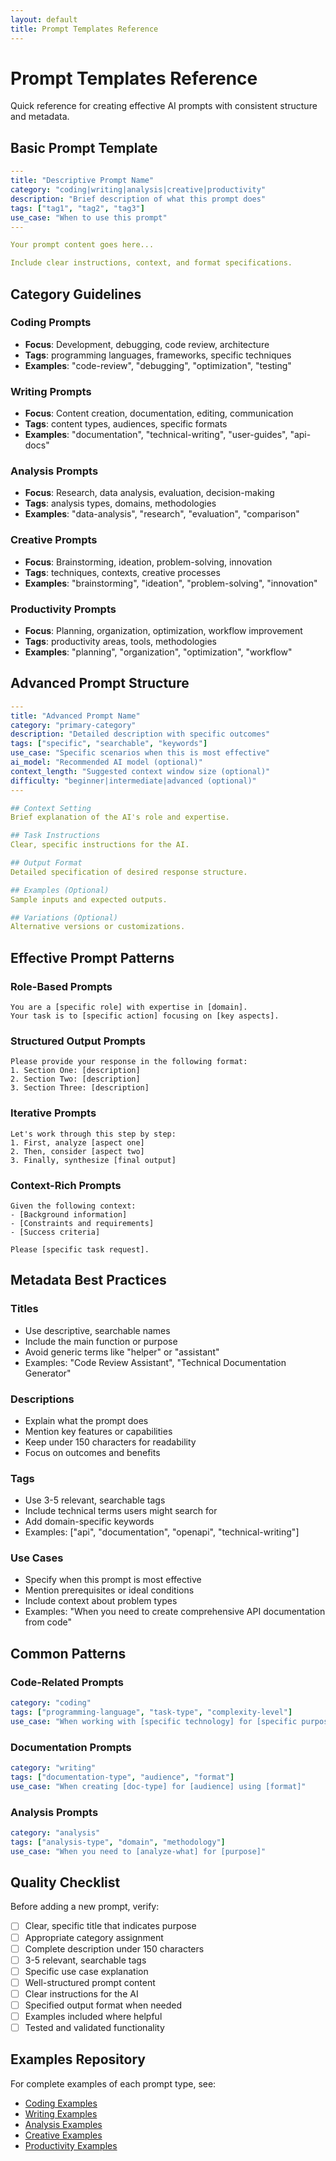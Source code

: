 ```yaml
---
layout: default
title: Prompt Templates Reference
---
```


# Prompt Templates Reference

Quick reference for creating effective AI prompts with consistent structure and metadata.

## Basic Prompt Template

```yaml
---
title: "Descriptive Prompt Name"
category: "coding|writing|analysis|creative|productivity"
description: "Brief description of what this prompt does"
tags: ["tag1", "tag2", "tag3"]
use_case: "When to use this prompt"
---

Your prompt content goes here...

Include clear instructions, context, and format specifications.
```

## Category Guidelines

### Coding Prompts
- **Focus**: Development, debugging, code review, architecture
- **Tags**: programming languages, frameworks, specific techniques
- **Examples**: "code-review", "debugging", "optimization", "testing"

### Writing Prompts  
- **Focus**: Content creation, documentation, editing, communication
- **Tags**: content types, audiences, specific formats
- **Examples**: "documentation", "technical-writing", "user-guides", "api-docs"

### Analysis Prompts
- **Focus**: Research, data analysis, evaluation, decision-making
- **Tags**: analysis types, domains, methodologies
- **Examples**: "data-analysis", "research", "evaluation", "comparison"

### Creative Prompts
- **Focus**: Brainstorming, ideation, problem-solving, innovation
- **Tags**: techniques, contexts, creative processes
- **Examples**: "brainstorming", "ideation", "problem-solving", "innovation"

### Productivity Prompts
- **Focus**: Planning, organization, optimization, workflow improvement
- **Tags**: productivity areas, tools, methodologies
- **Examples**: "planning", "organization", "optimization", "workflow"

## Advanced Prompt Structure

```yaml
---
title: "Advanced Prompt Name"
category: "primary-category"
description: "Detailed description with specific outcomes"
tags: ["specific", "searchable", "keywords"]
use_case: "Specific scenarios when this is most effective"
ai_model: "Recommended AI model (optional)"
context_length: "Suggested context window size (optional)"
difficulty: "beginner|intermediate|advanced (optional)"
---

## Context Setting
Brief explanation of the AI's role and expertise.

## Task Instructions
Clear, specific instructions for the AI.

## Output Format
Detailed specification of desired response structure.

## Examples (Optional)
Sample inputs and expected outputs.

## Variations (Optional)
Alternative versions or customizations.
```

## Effective Prompt Patterns

### Role-Based Prompts
```
You are a [specific role] with expertise in [domain].
Your task is to [specific action] focusing on [key aspects].
```

### Structured Output Prompts
```
Please provide your response in the following format:
1. Section One: [description]
2. Section Two: [description]
3. Section Three: [description]
```

### Iterative Prompts
```
Let's work through this step by step:
1. First, analyze [aspect one]
2. Then, consider [aspect two]  
3. Finally, synthesize [final output]
```

### Context-Rich Prompts
```
Given the following context:
- [Background information]
- [Constraints and requirements]
- [Success criteria]

Please [specific task request].
```

## Metadata Best Practices

### Titles
- Use descriptive, searchable names
- Include the main function or purpose
- Avoid generic terms like "helper" or "assistant"
- Examples: "Code Review Assistant", "Technical Documentation Generator"

### Descriptions
- Explain what the prompt does
- Mention key features or capabilities
- Keep under 150 characters for readability
- Focus on outcomes and benefits

### Tags
- Use 3-5 relevant, searchable tags
- Include technical terms users might search for
- Add domain-specific keywords
- Examples: ["api", "documentation", "openapi", "technical-writing"]

### Use Cases
- Specify when this prompt is most effective
- Mention prerequisites or ideal conditions
- Include context about problem types
- Examples: "When you need to create comprehensive API documentation from code"

## Common Patterns

### Code-Related Prompts
```yaml
category: "coding"
tags: ["programming-language", "task-type", "complexity-level"]
use_case: "When working with [specific technology] for [specific purpose]"
```

### Documentation Prompts
```yaml
category: "writing"
tags: ["documentation-type", "audience", "format"]
use_case: "When creating [doc-type] for [audience] using [format]"
```

### Analysis Prompts
```yaml
category: "analysis"
tags: ["analysis-type", "domain", "methodology"]
use_case: "When you need to [analyze-what] for [purpose]"
```

## Quality Checklist

Before adding a new prompt, verify:

- [ ] Clear, specific title that indicates purpose
- [ ] Appropriate category assignment
- [ ] Complete description under 150 characters
- [ ] 3-5 relevant, searchable tags
- [ ] Specific use case explanation
- [ ] Well-structured prompt content
- [ ] Clear instructions for the AI
- [ ] Specified output format when needed
- [ ] Examples included where helpful
- [ ] Tested and validated functionality

## Examples Repository

For complete examples of each prompt type, see:
- [Coding Examples](../examples/coding-prompts.md)
- [Writing Examples](../examples/writing-prompts.md)
- [Analysis Examples](../examples/analysis-prompts.md)
- [Creative Examples](../examples/creative-prompts.md)
- [Productivity Examples](../examples/productivity-prompts.md)